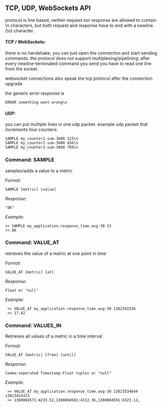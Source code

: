 TCP, UDP, WebSockets API
------------------------

protocol is line based, neither request nor response are allowed to
contain \n characters, but both request and response have to end with
a newline (\n) character.

#### TCP / WebSockets:

there is no handshake, you can just open the connection and start sending
commands. the protocol does not support multiplexing/pipelining: after every
newline-terminated command you send you have to read one line from the socket.

websocket connections also speak the tcp protocol after the connection upgrade

the generic error response is

    ERROR something went wrong\n


#### UDP:

you can put multiple lines in one udp packet.
example udp packet that increments four counters:

    SAMPLE my_counter1.sum-3600 123\n
    SAMPLE my_counter2.sum-3600 456\n
    SAMPLE my_counter3.sum-3600 789\n



### Command: SAMPLE

samples/adds a value to a metric

*Format:*

    SAMPLE [metric] [value]

*Response:*

    "OK"

*Example:*

    >> SAMPLE my_application.response_time.avg-30 23
    << OK


### Command: VALUE_AT

retrieves the value of a metric at one point in time

*Format:*

    VALUE_AT [metric] [at]

*Response:*

    Float or "null"

*Example:*

     >> VALUE_AT my_application.response_time.avg-30 1382341536
     << 17.42


### Command: VALUES_IN

Retrieves all values of a metric in a time interval

*Format:*

    VALUE_AT [metric] [from] [until]

*Response:*

    Comma-seperated Timestamp:Float tuples or "null"

*Example:*

     >> VALUE_AT my_application.response_time.avg-30 13823534644 13823414323
     << 1360804571:4233.52,1360804581:4312.36,1360804591:6323.12,




